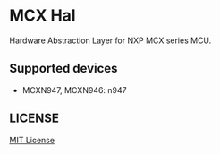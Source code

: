 # MCX Hal

Hardware Abstraction Layer for NXP MCX series MCU.

## Supported devices

- MCXN947, MCXN946: n947

## LICENSE

[MIT License](./LICENSE)
